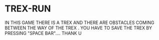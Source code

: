 # TREX-RUN
IN THIS GAME THERE IS A TREX AND THERE ARE OBSTACLES COMING BETWEEN THE WAY OF THE TREX . YOU HAVE TO SAVE THE TREX BY PRESSING "SPACE BAR".... THANK U
